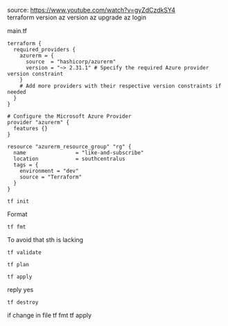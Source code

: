 source: https://www.youtube.com/watch?v=gyZdCzdkSY4  
terraform version
az version
az upgrade
az login

main.tf
```
terraform {
  required_providers {
    azurerm = {
      source  = "hashicorp/azurerm"
      version = "~> 2.31.1" # Specify the required Azure provider version constraint
    }
    # Add more providers with their respective version constraints if needed
  }
}

# Configure the Microsoft Azure Provider
provider "azurerm" {
  features {}
}

resource "azurerm_resource_group" "rg" {
  name                = "like-and-subscribe"
  location            = southcentralus
  tags = {
    environment = "dev"
    source = "Terraform"
  }
}
```
```
tf init
```
Format  
```
tf fmt
```
To avoid that sth is lacking
```
tf validate
```
```
tf plan
```
```
tf apply
```
reply yes
```
tf destroy
```

if change in file
tf fmt
tf apply
